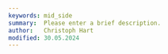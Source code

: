 ```yaml
---
keywords: mid_side
summary:  Please enter a brief description.
author:   Christoph Hart
modified: 30.05.2024
---
```

  
